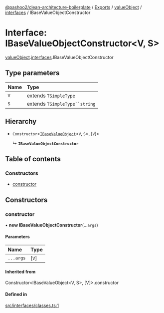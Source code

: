 [@pashoo2/clean-architecture-boilerplate](../README.md) / [Exports](../modules.md) / [valueObject](../modules/valueobject.md) / [interfaces](../modules/valueobject.interfaces.md) / IBaseValueObjectConstructor

# Interface: IBaseValueObjectConstructor<V, S\>

[valueObject](../modules/valueobject.md).[interfaces](../modules/valueobject.interfaces.md).IBaseValueObjectConstructor

## Type parameters

| Name | Type |
| :------ | :------ |
| `V` | extends `TSimpleType` |
| `S` | extends `TSimpleType``string` |

## Hierarchy

- `Constructor`<[`IBaseValueObject`](valueobject.interfaces.ibasevalueobject.md)<`V`, `S`\>, [`V`]\>

  ↳ **`IBaseValueObjectConstructor`**

## Table of contents

### Constructors

- [constructor](valueobject.interfaces.ibasevalueobjectconstructor.md#constructor)

## Constructors

### constructor

• **new IBaseValueObjectConstructor**(...`args`)

#### Parameters

| Name | Type |
| :------ | :------ |
| `...args` | [`V`] |

#### Inherited from

Constructor<IBaseValueObject<V, S\>, [V]\>.constructor

#### Defined in

[src/interfaces/classes.ts:1](https://github.com/pashoo2/clean-architecture-boilerplate/blob/e54a93c/src/interfaces/classes.ts#L1)
